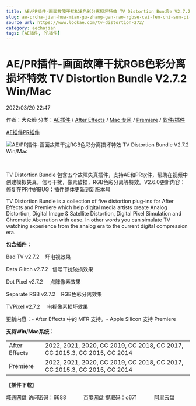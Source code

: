 ```yaml
---
title: AE/PR插件-画面故障干扰RGB色彩分离损坏特效 TV Distortion Bundle V2.7.2 Win/Mac
slug: ae-prcha-jian-hua-mian-gu-zhang-gan-rao-rgbse-cai-fen-chi-sun-pi-te-xiao-tv-distortion-bundle-v2-7-2-win-mac
source_url: https://www.lookae.com/tv-distortion-272/
category: aechajian
tags: [AE插件, PR插件]
---
```

# AE/PR插件-画面故障干扰RGB色彩分离损坏特效 TV Distortion Bundle V2.7.2 Win/Mac

2022/03/20 22:47

作者：大众脸
分类：[AE插件](https://www.lookae.com/after-effects/aechajian/) / [After Effects](https://www.lookae.com/after-effects/) / [Mac 专区](https://www.lookae.com/mac-osx/) / [Premiere](https://www.lookae.com/qitarjcj/premierezy/) / [软件/插件](https://www.lookae.com/qitarjcj/)

[AE插件](https://www.lookae.com/tag/ae%e6%8f%92%e4%bb%b6/)[PR插件](https://www.lookae.com/tag/pr%e6%8f%92%e4%bb%b6/)

![AE/PR插件-画面故障干扰RGB色彩分离损坏特效 TV Distortion Bundle V2.7.2 Win/Mac](https://www.lookae.com/wp-content/uploads/2017/05/TV-Distortion-.jpg "AE/PR插件-画面故障干扰RGB色彩分离损坏特效 TV Distortion Bundle V2.7.2 Win/Mac-LookAE.com")

﻿

TV Distortion Bundle 包含五个故障失真插件，支持AE和PR软件，帮助在视频中创建模拟失真，信号干扰，像素破损，RGB色彩分离等特效。V2.6.0更新内容：修复在PR中的BUG；插件整体更新到新版本号

TV Distortion Bundle is a collection of five distortion plug-ins for After Effects and Premiere which help digital media artists create Analog Distortion, Digital Image & Satellite Distortion, Digital Pixel Simulation and Chromatic Aberration with ease. In other words you can simulate TV watching experience from the analog era to the current digital compression era.

**包含插件：**

Bad TV v2.7.2    坏电视效果

Data Glitch v2.7.2   信号干扰破损效果

Dot Pixel v2.7.2     点阵像素效果

Separate RGB v2.7.2    RGB色彩分离效果

TVPixel v2.7.2     电视像素损坏效果

更新内容：- After Effects 中的 MFR 支持。- Apple Silicon 支持 Premiere

**支持Win/Mac系统：**

|  |  |
| --- | --- |
| After Effects | 2022, 2021, 2020, CC 2019, CC 2018, CC 2017, CC 2015.3, CC 2015, CC 2014 |
| Premiere | 2022, 2021, 2020, CC 2019, CC 2018, CC 2017, CC 2015.3, CC 2015, CC 2014 |

**【插件下载】**

[城通网盘](https://url70.ctfile.com/f/2827370-556963003-6c5383) 访问密码：6688            [百度网盘](https://pan.baidu.com/s/15FGgs8XBUDEBDiSucqgQuA?pwd=o671) 提取码：o671            [阿里云盘](https://www.aliyundrive.com/s/MdL6r2pZgsK)
